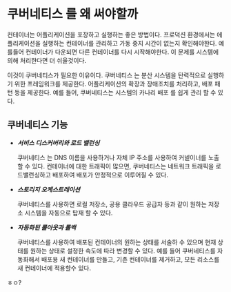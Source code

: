 # 쿠버네티스 를 왜 써야할까

컨테이너는 어플리케이션을 포장하고 실행하는 좋은 방법이다. 프로덕션 환경에서는 에플리케이션을 실행하는 컨테이너를 관리하고 가동 중지 시간이 없는지 확인해야한다. 예를들어 컨테이너가 다운되면 다른 컨테이너를 다시 시작해야한다. 이 문제를 시스템에 의해 처리한다면 더 쉬울것이다.

이것이 쿠버네티스가 필요한 이유이다. 쿠버네티스 는 분산 시스템을 탄력적으로 실행하기 위한 프레임워크를 제공한다. 어플리케이션의 확장과 장애조치를 처리하고, 배포 패턴 등을 제공한다. 예를 들어, 쿠버네티스는 시스템의 카나리 배포 를 쉽게 관리 할 수 있다.

## 쿠버네티스 기능
- ***서비스 디스커버리와 로드 밸런싱***

    쿠버네티스 는 DNS 이름을 사용하거나 자체 IP 주소를 사용하여 커넽이너를 노출할 수 있다. 컨테이너에 대한 트래픽이 많으면, 쿠버네티스는 네트워크 트래픽을 로드밸런싱하고 배포하여 배포가 안정적으로 이루어질 수 있다.
- ***스토리지 오케스트레이션***

    쿠버네티스를 사용하면 로컬 저장소, 공용 클라우드 공급자 등과 같이 원하는 저장소 시스템을 자동으로 탑재 할 수 있다.

- ***자동화된 롤아웃과 롤백***

    쿠버네티스를 사용하여 배포된 컨테이너의 원하는 상태를 서술하 수 있으며 현재 상태를 원하는 상태로 설정한 속도에 따라 변경할 수 있다.
    예를 들어 쿠버네티스를 자동화해서 배포용 새 컨테이너를 만들고, 기존 컨테이너를 제거하고, 모든 리소스를 새 컨테이너에 적용할수 있다.

ㅎㅇ?